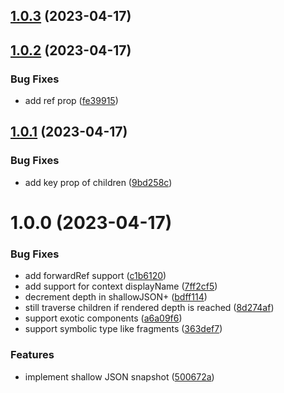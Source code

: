 ## [1.0.3](https://github.com/AndyOGo/react-test-renderer-shallow-json/compare/v1.0.2...v1.0.3) (2023-04-17)

## [1.0.2](https://github.com/AndyOGo/react-test-renderer-shallow-json/compare/v1.0.1...v1.0.2) (2023-04-17)


### Bug Fixes

* add ref prop ([fe39915](https://github.com/AndyOGo/react-test-renderer-shallow-json/commit/fe399152b874bb1710a3ef61d307f3d3c38b7338))

## [1.0.1](https://github.com/AndyOGo/react-test-renderer-shallow-json/compare/v1.0.0...v1.0.1) (2023-04-17)


### Bug Fixes

* add key prop of children ([9bd258c](https://github.com/AndyOGo/react-test-renderer-shallow-json/commit/9bd258cdd06020723ed84db8aedb98ff0d6407b4))

# 1.0.0 (2023-04-17)


### Bug Fixes

* add forwardRef support ([c1b6120](https://github.com/AndyOGo/react-test-renderer-shallow-json/commit/c1b6120a1b0737e9ffd5e8f044341714088e7590))
* add support for context displayName ([7ff2cf5](https://github.com/AndyOGo/react-test-renderer-shallow-json/commit/7ff2cf564f6339e2ce50d2db8c47e12e74430772))
* decrement depth in shallowJSON+ ([bdff114](https://github.com/AndyOGo/react-test-renderer-shallow-json/commit/bdff114eaeb3060f0e1e08a2538597625075004e))
* still traverse children if rendered depth is reached ([8d274af](https://github.com/AndyOGo/react-test-renderer-shallow-json/commit/8d274afb575916d5c90816f8d4238417cd5fb598))
* support exotic components ([a6a09f6](https://github.com/AndyOGo/react-test-renderer-shallow-json/commit/a6a09f675daaa0f9f09da5732d137e8ec3d1f14e))
* support symbolic type like fragments ([363def7](https://github.com/AndyOGo/react-test-renderer-shallow-json/commit/363def7912f82f2c588bc790e761616c0638ba54))


### Features

* implement shallow JSON snapshot ([500672a](https://github.com/AndyOGo/react-test-renderer-shallow-json/commit/500672abe7daeb5624b8d4f4ab3af844706b6c00))
